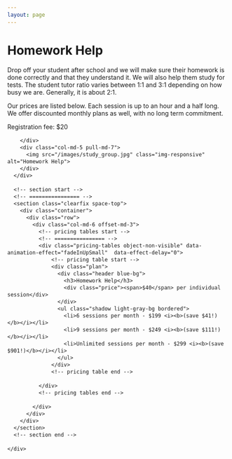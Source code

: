 ```yaml
---
layout: page
---
```


<!-- main start -->
<div class="main col-12">
  <div class="row">
    <div class="col-md-12">
      <h1 class="page-title">Homework Help</h1>
      <div class="separator-2"></div>
      <div class="row">
        <div class="col-md-7 push-md-5">
          <p>Drop off your student after school and we will make sure their homework is done correctly and that they understand it.  We will also help them study for tests.  The student tutor ratio varies between 1:1 and 3:1 depending on how busy we are.  Generally, it is about 2:1.</p>
          <p>Our prices are listed below.  Each session is up to an hour and a half long.  We offer discounted monthly plans as well, with no long term commitment.</p>
          <p>Registration fee: $20</p>
                  
        </div>
        <div class="col-md-5 pull-md-7">
          <img src="/images/study_group.jpg" class="img-responsive" alt="Homework Help">
        </div>
      </div>

      <!-- section start -->
      <!-- ================ -->
      <section class="clearfix space-top">
        <div class="container">
          <div class="row">
            <div class="col-md-6 offset-md-3">
              <!-- pricing tables start -->
              <!-- ================ -->
              <div class="pricing-tables object-non-visible" data-animation-effect="fadeInUpSmall"  data-effect-delay="0">
                  <!-- pricing table start -->
                  <div class="plan">
                    <div class="header blue-bg">
                      <h3>Homework Help</h3>
                      <div class="price"><span>$40</span> per individual session</div>
                    </div>
                    <ul class="shadow light-gray-bg bordered">
                      <li>6 sessions per month - $199 <i><b>(save $41!)</b></i></li>
                      <li>9 sessions per month - $249 <i><b>(save $111!)</b></i></li>
                      <li>Unlimited sessions per month - $299 <i><b>(save $901!)</b></i></li>
                    </ul>
                  </div>
                  <!-- pricing table end -->
                  
              </div>
              <!-- pricing tables end -->

            </div>
          </div>
        </div>
      </section>
      <!-- section end -->

    </div>
  </div>
</div>
<!-- main end -->